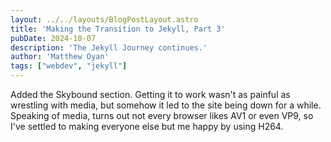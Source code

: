 ```yaml
---
layout: ../../layouts/BlogPostLayout.astro
title: 'Making the Transition to Jekyll, Part 3'
pubDate: 2024-10-07
description: 'The Jekyll Journey continues.'
author: 'Matthew Oyan'
tags: ["webdev", "jekyll"]
---
```



Added the Skybound section. Getting it to work wasn't as painful as wrestling with media, but somehow it led to the site being down for a while. Speaking of media, turns out not every browser likes AV1 or even VP9, so I've settled to making everyone else but me happy by using H264.
